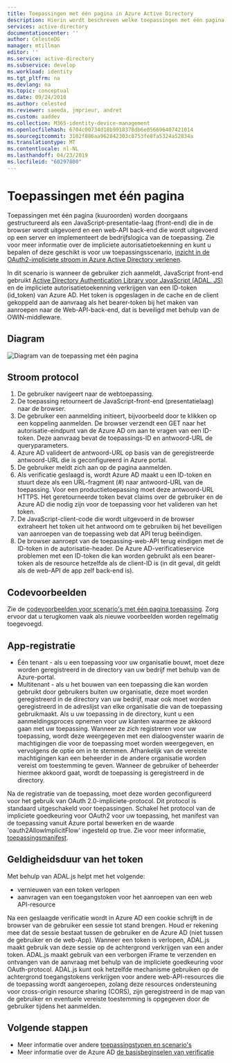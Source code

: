 ```yaml
---
title: Toepassingen met één pagina in Azure Active Directory
description: Hierin wordt beschreven welke toepassingen met één pagina (kuuroorden) zijn en de basisprincipes van stroom protocol, registratie en verlopen van het token voor dit apptype.
services: active-directory
documentationcenter: ''
author: CelesteDG
manager: mtillman
editor: ''
ms.service: active-directory
ms.subservice: develop
ms.workload: identity
ms.tgt_pltfrm: na
ms.devlang: na
ms.topic: conceptual
ms.date: 09/24/2018
ms.author: celested
ms.reviewer: saeeda, jmprieur, andret
ms.custom: aaddev
ms.collection: M365-identity-device-management
ms.openlocfilehash: 6704c00734d18b9918378db6e056696407421014
ms.sourcegitcommit: 3102f886aa962842303c8753fe8fa5324a52834a
ms.translationtype: MT
ms.contentlocale: nl-NL
ms.lasthandoff: 04/23/2019
ms.locfileid: "60297800"
---
```

# <a name="single-page-applications"></a>Toepassingen met één pagina

Toepassingen met één pagina (kuuroorden) worden doorgaans gestructureerd als een JavaScript-presentatie-laag (front-end) die in de browser wordt uitgevoerd en een web-API back-end die wordt uitgevoerd op een server en implementeert de bedrijfslogica van de toepassing. Zie voor meer informatie over de impliciete autorisatietoekenning en kunt u bepalen of deze geschikt is voor uw toepassingsscenario, [inzicht in de OAuth2-impliciete stroom in Azure Active Directory verlenen](v1-oauth2-implicit-grant-flow.md).

In dit scenario is wanneer de gebruiker zich aanmeldt, JavaScript front-end gebruikt [Active Directory Authentication Library voor JavaScript (ADAL. JS)](https://github.com/AzureAD/azure-activedirectory-library-for-js) en de impliciete autorisatietoekenning verkrijgen van een ID-token (id_token) van Azure AD. Het token is opgeslagen in de cache en de client gekoppeld aan de aanvraag als het bearer-token bij het maken van aanroepen naar de Web-API-back-end, dat is beveiligd met behulp van de OWIN-middleware.

## <a name="diagram"></a>Diagram

![Diagram van de toepassing met één pagina](./media/authentication-scenarios/single_page_app.png)

## <a name="protocol-flow"></a>Stroom protocol

1. De gebruiker navigeert naar de webtoepassing.
1. De toepassing retourneert de JavaScript-front-end (presentatielaag) naar de browser.
1. De gebruiker een aanmelding initieert, bijvoorbeeld door te klikken op een koppeling aanmelden. De browser verzendt een GET naar het autorisatie-eindpunt van de Azure AD om aan te vragen van een ID-token. Deze aanvraag bevat de toepassings-ID en antwoord-URL de queryparameters.
1. Azure AD valideert de antwoord-URL op basis van de geregistreerde antwoord-URL die is geconfigureerd in Azure portal.
1. De gebruiker meldt zich aan op de pagina aanmelden.
1. Als verificatie geslaagd is, wordt Azure AD maakt u een ID-token en stuurt deze als een URL-fragment (#) naar antwoord-URL van de toepassing. Voor een productietoepassing moet deze antwoord-URL HTTPS. Het geretourneerde token bevat claims over de gebruiker en de Azure AD die nodig zijn voor de toepassing voor het valideren van het token.
1. De JavaScript-client-code die wordt uitgevoerd in de browser extraheert het token uit het antwoord om te gebruiken bij het beveiligen van aanroepen van de toepassing web dat API terug beëindigen.
1. De browser aanroept van de toepassing-web-API terug eindigen met de ID-token in de autorisatie-header. De Azure AD-verificatieservice problemen met een ID-token die kan worden gebruikt als een bearer-token als de resource hetzelfde als de client-ID is (in dit geval, dit geldt als de web-API de app zelf back-end is).

## <a name="code-samples"></a>Codevoorbeelden

Zie de [codevoorbeelden voor scenario's met één pagina toepassing](sample-v1-code.md#single-page-applications). Zorg ervoor dat u terugkomen vaak als nieuwe voorbeelden worden regelmatig toegevoegd.

## <a name="app-registration"></a>App-registratie

* Één tenant - als u een toepassing voor uw organisatie bouwt, moet deze worden geregistreerd in de directory van uw bedrijf met behulp van de Azure-portal.
* Multitenant - als u het bouwen van een toepassing die kan worden gebruikt door gebruikers buiten uw organisatie, deze moet worden geregistreerd in de directory van uw bedrijf, maar ook moet worden geregistreerd in de adreslijst van elke organisatie die van de toepassing gebruikmaakt. Als u uw toepassing in de directory, kunt u een aanmeldingsproces opnemen voor uw klanten waarmee ze akkoord gaan met uw toepassing. Wanneer ze zich registreren voor uw toepassing, wordt deze weergegeven met een dialoogvenster waarin de machtigingen die voor de toepassing moet worden weergegeven, en vervolgens de optie om in te stemmen. Afhankelijk van de vereiste machtigingen kan een beheerder in de andere organisatie worden vereist om toestemming te geven. Wanneer de gebruiker of beheerder hiermee akkoord gaat, wordt de toepassing is geregistreerd in de directory.

Na de registratie van de toepassing, moet deze worden geconfigureerd voor het gebruik van OAuth 2.0-impliciete-protocol. Dit protocol is standaard uitgeschakeld voor toepassingen. Schakel het protocol van de impliciete goedkeuring voor OAuth2 voor uw toepassing, het manifest van de toepassing vanuit Azure portal bewerken en de waarde 'oauth2AllowImplicitFlow' ingesteld op true. Zie voor meer informatie, [toepassingsmanifest](reference-app-manifest.md).

## <a name="token-expiration"></a>Geldigheidsduur van het token

Met behulp van ADAL.js helpt met het volgende:

* vernieuwen van een token verlopen
* aanvragen van een toegangstoken voor het aanroepen van een web API-resource

Na een geslaagde verificatie wordt in Azure AD een cookie schrijft in de browser van de gebruiker een sessie tot stand brengen. Houd er rekening mee dat de sessie bestaat tussen de gebruiker en de Azure AD (niet tussen de gebruiker en de web-App). Wanneer een token is verlopen, ADAL.js maakt gebruik van deze sessie op de achtergrond verkrijgen van een ander token. ADAL.js maakt gebruik van een verborgen iFrame te verzenden en ontvangen van de aanvraag met behulp van de impliciete goedkeuring voor OAuth-protocol. ADAL.js kunt ook hetzelfde mechanisme gebruiken op de achtergrond toegangstokens verkrijgen voor andere web-API-resources die de toepassing wordt aangeroepen, zolang deze resources ondersteuning voor cross-origin resource sharing (CORS), zijn geregistreerd in de map van de gebruiker en eventuele vereiste toestemming is opgegeven door de gebruiker tijdens het aanmelden.

## <a name="next-steps"></a>Volgende stappen

* Meer informatie over andere [toepassingstypen en scenario's](app-types.md)
* Meer informatie over de Azure AD [de basisbeginselen van verificatie](authentication-scenarios.md)
